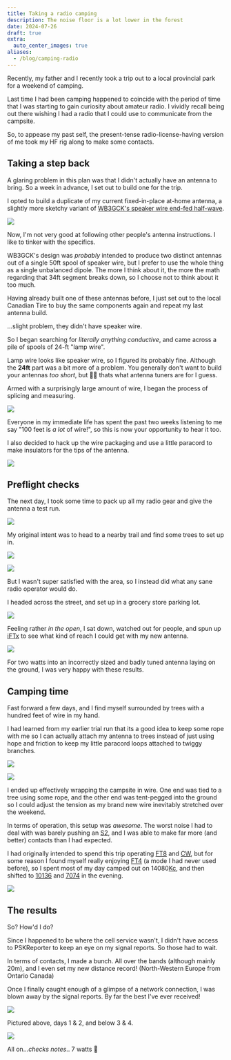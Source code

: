 ```yaml
---
title: Taking a radio camping
description: The noise floor is a lot lower in the forest
date: 2024-07-26
draft: true
extra:
  auto_center_images: true
aliases:
  - /blog/camping-radio
---
```


Recently, my father and I recently took a trip out to a local provincial park for a weekend of camping.

Last time I had been camping happened to coincide with the period of time that I was starting to gain curiosity about amateur radio. I vividly recall being out there wishing I had a radio that I could use to communicate from the campsite.

So, to appease my past self, the present-tense radio-license-having version of me took my HF rig along to make some contacts.

## Taking a step back

A glaring problem in this plan was that I didn't actually have an antenna to bring. So a week in advance, I set out to build one for the trip.

I opted to build a duplicate of my current fixed-in-place at-home antenna, a slightly more sketchy variant of [WB3GCK's speaker wire end-fed half-wave](https://wb3gck.com/tag/speaker-wire-antennas/).

![](/images/posts/camping-radio/spkr-wire-efhw-lengths.png)

Now, I'm not very good at following other people's antenna instructions. I like to tinker with the specifics.

WB3GCK's design was *probably* intended to produce two distinct antennas out of a single 50ft spool of speaker wire, but I prefer to use the whole thing as a single unbalanced dipole. The more I think about it, the more the math regarding that 34ft segment breaks down, so I choose not to think about it too much.

Having already built one of these antennas before, I just set out to the local Canadian Tire to buy the same components again and repeat my last antenna build.

...slight problem, they didn't have speaker wire.

So I began searching for *literally anything conductive*, and came across a pile of spools of 24-ft "lamp wire".

Lamp wire looks like speaker wire, so I figured its probably fine. Although the **24ft** part was a bit more of a problem. You generally don't want to build your antennas *too short*, but :man_shrugging: thats what antenna tuners are for I guess.

Armed with a surprisingly large amount of wire, I began the process of splicing and measuring.

![](/images/posts/camping-radio/PXL_20240713_194740810.jpg)

Everyone in my immediate life has spent the past two weeks listening to me say "100 feet is *a lot* of wire!", so this is now your opportunity to hear it too.

I also decided to hack up the wire packaging and use a little paracord to make insulators for the tips of the antenna.

![](/images/posts/camping-radio/PXL_20240713_202756448.jpg)

## Preflight checks

The next day, I took some time to pack up all my radio gear and give the antenna a test run.

![](/images/posts/camping-radio/PXL_20240714_151953924.jpg)

My original intent was to head to a nearby trail and find some trees to set up in.

![](/images/posts/camping-radio/PXL_20240714_153600599.jpg)

![](/images/posts/camping-radio/PXL_20240714_153706887.jpg)

But I wasn't super satisfied with the area, so I instead did what any sane radio operator would do.

I headed across the street, and set up in a grocery store parking lot.

![](/images/posts/camping-radio/PXL_20240714_162523877.jpg)

Feeling rather *in the open*, I sat down, watched out for people, and spun up [iFTx](https://apps.apple.com/ca/app/iftx/id6446093115) to see what kind of reach I could get with my new antenna.

![](/images/posts/camping-radio/Screenshot_20240714-124916.png)

For two watts into an incorrectly sized and badly tuned antenna laying on the ground, I was very happy with these results.

## Camping time

Fast forward a few days, and I find myself surrounded by trees with a hundred feet of wire in my hand.

I had learned from my earlier trial run that its a good idea to keep some rope with me so I can actually attach my antenna to trees instead of just using hope and friction to keep my little paracord loops attached to twiggy branches.

![](/images/posts/camping-radio/PXL_20240719_200332311.jpg)

![](/images/posts/camping-radio/PXL_20240719_201852022.jpg)

I ended up effectively wrapping the campsite in wire. One end was tied to a tree using some rope, and the other end was tent-pegged into the ground so I could adjust the tension as my brand new wire inevitably stretched over the weekend.

In terms of operation, this setup was *awesome*. The worst noise I had to deal with was barely pushing an [S2](https://en.wikipedia.org/wiki/S_meter), and I was able to make far more (and better) contacts than I had expected.

I had originally intended to spend this trip operating [FT8](https://en.wikipedia.org/wiki/FT8) and [CW](https://en.wikipedia.org/wiki/Continuous_wave), but for some reason I found myself really enjoying [FT4](https://wsjt.sourceforge.io/FT4_Protocol.pdf) (a mode I had never used before), so I spent most of my day camped out on 14080[Kc](https://en.wikipedia.org/wiki/Cycle_per_second), and then shifted to [10136](https://en.wikipedia.org/wiki/WARC_bands) and [7074](https://en.wikipedia.org/wiki/40-meter_band) in the evening.

![](/images/posts/camping-radio/PXL_20240720_200504715.jpg)

## The results

So? How'd I do?

Since I happened to be where the cell service wasn't, I didn't have access to PSKReporter to keep an eye on my signal reports. So those had to wait.

In terms of contacts, I made a bunch. All over the bands (although mainly 20m), and I even set my new distance record! (North-Western Europe from Ontario Canada)

Once I finally caught enough of a glimpse of a network connection, I was blown away by the signal reports. By far the best I've ever received!

![](/images/posts/camping-radio/original_3fd7fa07-f8fe-4dba-aeb1-aa1d689f300c_Screenshot_20240720-193018.png)

Pictured above, days 1 & 2, and below 3 & 4.

![](/images/posts/camping-radio/IMG_0218.jpg)

All on...*checks notes*.. 7 watts :slightly_smiling_face:
